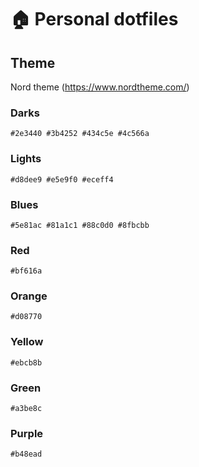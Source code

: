 # 🏠 Personal dotfiles

## Theme

Nord theme (https://www.nordtheme.com/)

### Darks

`#2e3440 #3b4252 #434c5e #4c566a`

### Lights

`#d8dee9 #e5e9f0 #eceff4`

### Blues

`#5e81ac #81a1c1 #88c0d0 #8fbcbb`

### Red

`#bf616a`

### Orange

`#d08770`

### Yellow

`#ebcb8b`

### Green

`#a3be8c`

### Purple

`#b48ead`

